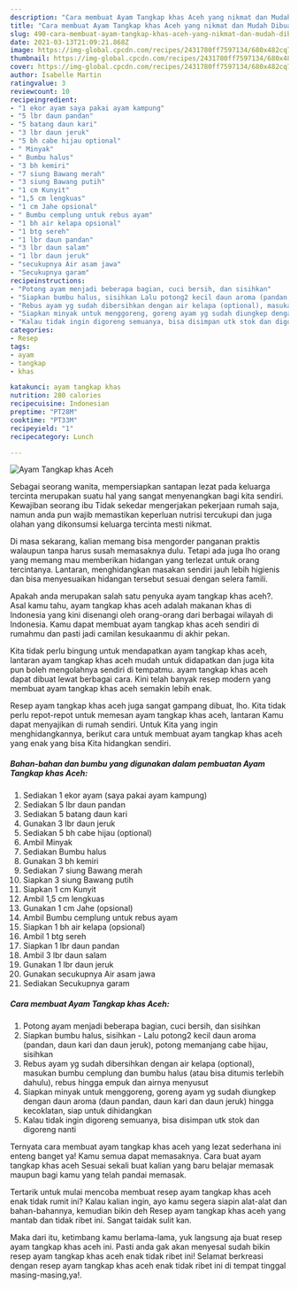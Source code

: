 ```yaml
---
description: "Cara membuat Ayam Tangkap khas Aceh yang nikmat dan Mudah Dibuat"
title: "Cara membuat Ayam Tangkap khas Aceh yang nikmat dan Mudah Dibuat"
slug: 490-cara-membuat-ayam-tangkap-khas-aceh-yang-nikmat-dan-mudah-dibuat
date: 2021-03-13T21:09:21.868Z
image: https://img-global.cpcdn.com/recipes/2431780ff7597134/680x482cq70/ayam-tangkap-khas-aceh-foto-resep-utama.jpg
thumbnail: https://img-global.cpcdn.com/recipes/2431780ff7597134/680x482cq70/ayam-tangkap-khas-aceh-foto-resep-utama.jpg
cover: https://img-global.cpcdn.com/recipes/2431780ff7597134/680x482cq70/ayam-tangkap-khas-aceh-foto-resep-utama.jpg
author: Isabelle Martin
ratingvalue: 3
reviewcount: 10
recipeingredient:
- "1 ekor ayam saya pakai ayam kampung"
- "5 lbr daun pandan"
- "5 batang daun kari"
- "3 lbr daun jeruk"
- "5 bh cabe hijau optional"
- " Minyak"
- " Bumbu halus"
- "3 bh kemiri"
- "7 siung Bawang merah"
- "3 siung Bawang putih"
- "1 cm Kunyit"
- "1,5 cm lengkuas"
- "1 cm Jahe opsional"
- " Bumbu cemplung untuk rebus ayam"
- "1 bh air kelapa opsional"
- "1 btg sereh"
- "1 lbr daun pandan"
- "3 lbr daun salam"
- "1 lbr daun jeruk"
- "secukupnya Air asam jawa"
- "Secukupnya garam"
recipeinstructions:
- "Potong ayam menjadi beberapa bagian, cuci bersih, dan sisihkan"
- "Siapkan bumbu halus, sisihkan Lalu potong2 kecil daun aroma (pandan, daun kari dan daun jeruk), potong memanjang cabe hijau, sisihkan"
- "Rebus ayam yg sudah dibersihkan dengan air kelapa (optional), masukan bumbu cemplung dan bumbu halus (atau bisa ditumis terlebih dahulu), rebus hingga empuk dan airnya menyusut"
- "Siapkan minyak untuk menggoreng, goreng ayam yg sudah diungkep dengan daun aroma (daun pandan, daun kari dan daun jeruk) hingga kecoklatan, siap untuk dihidangkan"
- "Kalau tidak ingin digoreng semuanya, bisa disimpan utk stok dan digoreng nanti"
categories:
- Resep
tags:
- ayam
- tangkap
- khas

katakunci: ayam tangkap khas 
nutrition: 280 calories
recipecuisine: Indonesian
preptime: "PT28M"
cooktime: "PT33M"
recipeyield: "1"
recipecategory: Lunch

---
```



![Ayam Tangkap khas Aceh](https://img-global.cpcdn.com/recipes/2431780ff7597134/680x482cq70/ayam-tangkap-khas-aceh-foto-resep-utama.jpg)

Sebagai seorang wanita, mempersiapkan santapan lezat pada keluarga tercinta merupakan suatu hal yang sangat menyenangkan bagi kita sendiri. Kewajiban seorang ibu Tidak sekedar mengerjakan pekerjaan rumah saja, namun anda pun wajib memastikan keperluan nutrisi tercukupi dan juga olahan yang dikonsumsi keluarga tercinta mesti nikmat.

Di masa  sekarang, kalian memang bisa mengorder panganan praktis walaupun tanpa harus susah memasaknya dulu. Tetapi ada juga lho orang yang memang mau memberikan hidangan yang terlezat untuk orang tercintanya. Lantaran, menghidangkan masakan sendiri jauh lebih higienis dan bisa menyesuaikan hidangan tersebut sesuai dengan selera famili. 



Apakah anda merupakan salah satu penyuka ayam tangkap khas aceh?. Asal kamu tahu, ayam tangkap khas aceh adalah makanan khas di Indonesia yang kini disenangi oleh orang-orang dari berbagai wilayah di Indonesia. Kamu dapat membuat ayam tangkap khas aceh sendiri di rumahmu dan pasti jadi camilan kesukaanmu di akhir pekan.

Kita tidak perlu bingung untuk mendapatkan ayam tangkap khas aceh, lantaran ayam tangkap khas aceh mudah untuk didapatkan dan juga kita pun boleh mengolahnya sendiri di tempatmu. ayam tangkap khas aceh dapat dibuat lewat berbagai cara. Kini telah banyak resep modern yang membuat ayam tangkap khas aceh semakin lebih enak.

Resep ayam tangkap khas aceh juga sangat gampang dibuat, lho. Kita tidak perlu repot-repot untuk memesan ayam tangkap khas aceh, lantaran Kamu dapat menyajikan di rumah sendiri. Untuk Kita yang ingin menghidangkannya, berikut cara untuk membuat ayam tangkap khas aceh yang enak yang bisa Kita hidangkan sendiri.

<!--inarticleads1-->

##### Bahan-bahan dan bumbu yang digunakan dalam pembuatan Ayam Tangkap khas Aceh:

1. Sediakan 1 ekor ayam (saya pakai ayam kampung)
1. Sediakan 5 lbr daun pandan
1. Sediakan 5 batang daun kari
1. Gunakan 3 lbr daun jeruk
1. Sediakan 5 bh cabe hijau (optional)
1. Ambil  Minyak
1. Sediakan  Bumbu halus
1. Gunakan 3 bh kemiri
1. Sediakan 7 siung Bawang merah
1. Siapkan 3 siung Bawang putih
1. Siapkan 1 cm Kunyit
1. Ambil 1,5 cm lengkuas
1. Gunakan 1 cm Jahe (opsional)
1. Ambil  Bumbu cemplung untuk rebus ayam
1. Siapkan 1 bh air kelapa (opsional)
1. Ambil 1 btg sereh
1. Siapkan 1 lbr daun pandan
1. Ambil 3 lbr daun salam
1. Gunakan 1 lbr daun jeruk
1. Gunakan secukupnya Air asam jawa
1. Sediakan Secukupnya garam




<!--inarticleads2-->

##### Cara membuat Ayam Tangkap khas Aceh:

1. Potong ayam menjadi beberapa bagian, cuci bersih, dan sisihkan
1. Siapkan bumbu halus, sisihkan - Lalu potong2 kecil daun aroma (pandan, daun kari dan daun jeruk), potong memanjang cabe hijau, sisihkan
1. Rebus ayam yg sudah dibersihkan dengan air kelapa (optional), masukan bumbu cemplung dan bumbu halus (atau bisa ditumis terlebih dahulu), rebus hingga empuk dan airnya menyusut
1. Siapkan minyak untuk menggoreng, goreng ayam yg sudah diungkep dengan daun aroma (daun pandan, daun kari dan daun jeruk) hingga kecoklatan, siap untuk dihidangkan
1. Kalau tidak ingin digoreng semuanya, bisa disimpan utk stok dan digoreng nanti




Ternyata cara membuat ayam tangkap khas aceh yang lezat sederhana ini enteng banget ya! Kamu semua dapat memasaknya. Cara buat ayam tangkap khas aceh Sesuai sekali buat kalian yang baru belajar memasak maupun bagi kamu yang telah pandai memasak.

Tertarik untuk mulai mencoba membuat resep ayam tangkap khas aceh enak tidak rumit ini? Kalau kalian ingin, ayo kamu segera siapin alat-alat dan bahan-bahannya, kemudian bikin deh Resep ayam tangkap khas aceh yang mantab dan tidak ribet ini. Sangat taidak sulit kan. 

Maka dari itu, ketimbang kamu berlama-lama, yuk langsung aja buat resep ayam tangkap khas aceh ini. Pasti anda gak akan menyesal sudah bikin resep ayam tangkap khas aceh enak tidak ribet ini! Selamat berkreasi dengan resep ayam tangkap khas aceh enak tidak ribet ini di tempat tinggal masing-masing,ya!.

